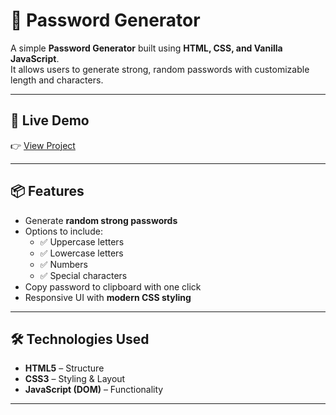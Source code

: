 # 🔑 Password Generator

A simple **Password Generator** built using **HTML, CSS, and Vanilla JavaScript**.  
It allows users to generate strong, random passwords with customizable length and characters.

---

## 🚀 Live Demo
👉 [View Project](https://js-password-generator-virid.vercel.app/)  



---

## 📦 Features
- Generate **random strong passwords**
- Options to include:
  - ✅ Uppercase letters  
  - ✅ Lowercase letters  
  - ✅ Numbers  
  - ✅ Special characters  
- Copy password to clipboard with one click
- Responsive UI with **modern CSS styling**

---

## 🛠️ Technologies Used
- **HTML5** – Structure  
- **CSS3** – Styling & Layout  
- **JavaScript (DOM)** – Functionality  

---


